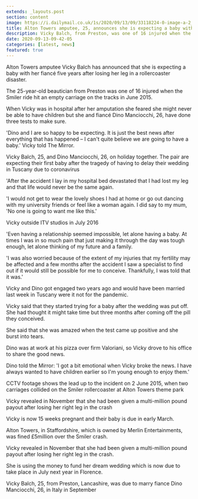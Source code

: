 ```yaml
---
extends: _layouts.post
section: content
image: https://i.dailymail.co.uk/1s/2020/09/13/09/33118224-0-image-a-2_1599985708201.jpg 
title: Alton Towers amputee, 25, announces she is expecting a baby with her fiance five years after crash 
description: Vicky Balch, from Preston, was one of 16 injured when the Smiler rollercoaster hit an empty carriage on the tracks in June 2015. 
date: 2020-09-13-09-42-05 
categories: [latest, news] 
featured: true 
--- 
```

Alton Towers amputee Vicky Balch has announced that she is expecting a baby with her fiancé five years after losing her leg in a rollercoaster disaster.

The 25-year-old beautician from Preston was one of 16 injured when the Smiler ride hit an empty carriage on the tracks in June 2015.

When Vicky was in hospital after her amputation she feared she might never be able to have children but she and fiancé Dino Manciocchi, 26, have done three tests to make sure.

'Dino and I are so happy to be expecting. It is just the best news after everything that has happened – I can't quite believe we are going to have a baby.' Vicky told The Mirror.

Vicky Balch, 25, and Dino Manciocchi, 26, on holiday together. The pair are expecting their first baby after the tragedy of having to delay their wedding in Tuscany due to coronavirus

'After the accident I lay in my hospital bed devastated that I had lost my leg and that life would never be the same again.

'I would not get to wear the lovely shoes I had at home or go out dancing with my university friends or feel like a woman again. I did say to my mum, 'No one is going to want me like this.'

Vicky outside ITV studios in July 2016

'Even having a relationship seemed impossible, let alone having a baby. At times I was in so much pain that just making it through the day was tough enough, let alone thinking of my future and a family.

'I was also worried because of the extent of my injuries that my fertility may be affected and a few months after the accident I saw a specialist to find out if it would still be possible for me to conceive. Thankfully, I was told that it was.'

Vicky and Dino got engaged two years ago and would have been married last week in Tuscany were it not for the pandemic.

Vicky said that they started trying for a baby after the wedding was put off. She had thought it might take time but three months after coming off the pill they conceived.

She said that she was amazed when the test came up positive and she burst into tears.

Dino was at work at his pizza over firm Valoriani, so Vicky drove to his office to share the good news.

Dino told the Mirror: 'I got a bit emotional when Vicky broke the news. I have always wanted to have children earlier so I'm young enough to enjoy them.'

CCTV footage shows the lead up to the incident on 2 June 2015, when two carriages collided on the Smiler rollercoaster at Alton Towers theme park

Vicky revealed in November that she had been given a multi-million pound payout after losing her right leg in the crash

Vicky is now 15 weeks pregnant and their baby is due in early March. 

Alton Towers, in Staffordshire, which is owned by Merlin Entertainments, was fined £5million over the Smiler crash.

Vicky revealed in November that she had been given a multi-million pound payout after losing her right leg in the crash. 

She is using the money to fund her dream wedding which is now due to take place in July next year in Florence.

Vicky Balch, 25, from Preston, Lancashire, was due to marry fiance Dino Manciocchi, 26, in Italy in September

